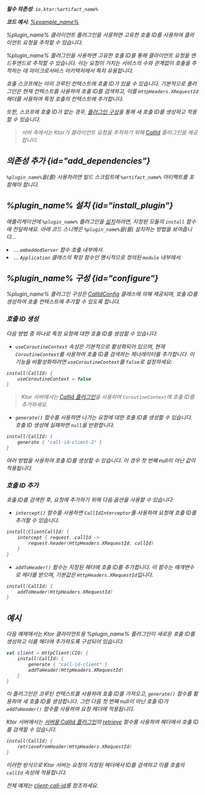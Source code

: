 [//]: # (title: Ktor 클라이언트에서 요청 추적하기)

<show-structure for="chapter" depth="2"/>
<primary-label ref="client-plugin"/>

<var name="artifact_name" value="ktor-client-call-id"/>
<var name="package_name" value="io.ktor.client.plugins.callid"/>
<var name="plugin_name" value="CallId"/>

<tldr>
<p>
<b>필수 의존성</b>: <code>io.ktor:%artifact_name%</code>
</p>
<var name="example_name" value="client-call-id"/>
<p>
    <b>코드 예시</b>:
    <a href="https://github.com/ktorio/ktor-documentation/tree/%ktor_version%/codeSnippets/snippets/%example_name%">
        %example_name%
    </a>
</p>
</tldr>

<link-summary>
%plugin_name% 클라이언트 플러그인을 사용하면 고유한 호출 ID를 사용하여 클라이언트 요청을 추적할 수 있습니다.
</link-summary>

%plugin_name% 플러그인을 사용하면 고유한 호출 ID를 통해 클라이언트 요청을 엔드투엔드로 추적할 수 있습니다. 이는 요청이 거치는 서비스의 수와 관계없이 호출을 추적하는 데 마이크로서비스 아키텍처에서 특히 유용합니다.

호출 스코프에는 이미 코루틴 컨텍스트에 호출 ID가 있을 수 있습니다. 기본적으로 플러그인은 현재 컨텍스트를 사용하여 호출 ID를 검색하고, 이를 `HttpHeaders.XRequestId` 헤더를 사용하여 특정 호출의 컨텍스트에 추가합니다.

또한, 스코프에 호출 ID가 없는 경우, [플러그인 구성](#configure)을 통해 새 호출 ID를 생성하고 적용할 수 있습니다.

> 서버 측에서는 Ktor가 클라이언트 요청을 추적하기 위해 [CallId](server-call-id.md) 플러그인을 제공합니다.

## 의존성 추가 {id="add_dependencies"}

<p>
    <code>%plugin_name%</code>을(를) 사용하려면 빌드 스크립트에 <code>%artifact_name%</code> 아티팩트를 포함해야 합니다.
</p>
<Tabs group="languages">
    <TabItem title="Gradle (Kotlin)" group-key="kotlin">
        <code-block lang="Kotlin" code="            implementation(&quot;io.ktor:%artifact_name%:$ktor_version&quot;)"/>
    </TabItem>
    <TabItem title="Gradle (Groovy)" group-key="groovy">
        <code-block lang="Groovy" code="            implementation &quot;io.ktor:%artifact_name%:$ktor_version&quot;"/>
    </TabItem>
    <TabItem title="Maven" group-key="maven">
        <code-block lang="XML" code="            &lt;dependency&gt;&#10;                &lt;groupId&gt;io.ktor&lt;/groupId&gt;&#10;                &lt;artifactId&gt;%artifact_name%-jvm&lt;/artifactId&gt;&#10;                &lt;version&gt;${ktor_version}&lt;/version&gt;&#10;            &lt;/dependency&gt;"/>
    </TabItem>
</Tabs>

## %plugin_name% 설치 {id="install_plugin"}

<p>
    애플리케이션에 <code>%plugin_name%</code> 플러그인을 <a href="#install">설치</a>하려면, 지정된 <Links href="/ktor/server-modules" summary="모듈을 사용하면 경로를 그룹화하여 애플리케이션을 구조화할 수 있습니다.">모듈</Links>의 <code>install</code> 함수에 전달하세요. 아래 코드 스니펫은 <code>%plugin_name%</code>을(를) 설치하는 방법을 보여줍니다...
</p>
<list>
    <li>
        ... <code>embeddedServer</code> 함수 호출 내부에서.
    </li>
    <li>
        ... <code>Application</code> 클래스의 확장 함수인 명시적으로 정의된 <code>module</code> 내부에서.
    </li>
</list>
<Tabs>
    <TabItem title="embeddedServer">
        <code-block lang="kotlin" code="            import io.ktor.server.engine.*&#10;            import io.ktor.server.netty.*&#10;            import io.ktor.server.application.*&#10;            import %package_name%.*&#10;&#10;            fun main() {&#10;                embeddedServer(Netty, port = 8080) {&#10;                    install(%plugin_name%)&#10;                    // ...&#10;                }.start(wait = true)&#10;            }"/>
    </TabItem>
    <TabItem title="module">
        <code-block lang="kotlin" code="            import io.ktor.server.application.*&#10;            import %package_name%.*&#10;            // ...&#10;            fun Application.module() {&#10;                install(%plugin_name%)&#10;                // ...&#10;            }"/>
    </TabItem>
</Tabs>

## %plugin_name% 구성 {id="configure"}

%plugin_name% 플러그인 구성은 [CallIdConfig](https://api.ktor.io/ktor-client/ktor-client-plugins/ktor-client-call-id/io.ktor.client.plugins.callid/-call-id-config/index.html) 클래스에 의해 제공되며, 호출 ID를 생성하여 호출 컨텍스트에 추가할 수 있도록 합니다.

### 호출 ID 생성

다음 방법 중 하나로 특정 요청에 대한 호출 ID를 생성할 수 있습니다:

*   `useCoroutineContext` 속성은 기본적으로 활성화되어 있으며, 현재 `CoroutineContext`를 사용하여 호출 ID를 검색하는 제너레이터를 추가합니다. 이 기능을 비활성화하려면 `useCoroutineContext`를 `false`로 설정하세요:

 ```kotlin
 install(CallId) {
     useCoroutineContext = false
 }
 ```

> Ktor 서버에서는 [CallId 플러그인](server-call-id.md)을 사용하여 `CoroutineContext`에 호출 ID를 추가하세요.

*   `generate()` 함수를 사용하면 나가는 요청에 대한 호출 ID를 생성할 수 있습니다. 호출 ID 생성에 실패하면 `null`을 반환합니다.

 ```kotlin
 install(CallId) {
     generate { "call-id-client-2" }
 }
 ```

여러 방법을 사용하여 호출 ID를 생성할 수 있습니다. 이 경우 첫 번째 null이 아닌 값이 적용됩니다.

### 호출 ID 추가

호출 ID를 검색한 후, 요청에 추가하기 위해 다음 옵션을 사용할 수 있습니다:

*   `intercept()` 함수를 사용하면 `CallIdInterceptor`를 사용하여 요청에 호출 ID를 추가할 수 있습니다.

 ```kotlin
 install(ClientCallId) {
     intercept { request, callId ->
         request.header(HttpHeaders.XRequestId, callId)
     }
 }
 ```

*   `addToHeader()` 함수는 지정된 헤더에 호출 ID를 추가합니다. 이 함수는 매개변수로 헤더를 받으며, 기본값은 `HttpHeaders.XRequestId`입니다.

 ```kotlin
 install(CallId) {
     addToHeader(HttpHeaders.XRequestId)
 }
 ```

## 예시

다음 예제에서는 Ktor 클라이언트용 %plugin_name% 플러그인이 새로운 호출 ID를 생성하고 이를 헤더에 추가하도록 구성되어 있습니다:

 ```kotlin
 val client = HttpClient(CIO) {
     install(CallId) {
         generate { "call-id-client" }
         addToHeader(HttpHeaders.XRequestId)
     }
 }
 ```

이 플러그인은 코루틴 컨텍스트를 사용하여 호출 ID를 가져오고, `generate()` 함수를 활용하여 새 호출 ID를 생성합니다. 그런 다음 첫 번째 null이 아닌 호출 ID가 `addToHeader()` 함수를 사용하여 요청 헤더에 적용됩니다.

Ktor 서버에서는 [서버용 CallId 플러그인](server-call-id.md)의 [retrieve](server-call-id.md#retrieve) 함수를 사용하여 헤더에서 호출 ID를 검색할 수 있습니다.

 ```kotlin
 install(CallId) {
     retrieveFromHeader(HttpHeaders.XRequestId)
 }
 ```

이러한 방식으로 Ktor 서버는 요청의 지정된 헤더에서 ID를 검색하고 이를 호출의 `callId` 속성에 적용합니다.

전체 예제는 [client-call-id](https://github.com/ktorio/ktor-documentation/tree/%ktor_version%/codeSnippets/snippets/client-call-id)를 참조하세요.